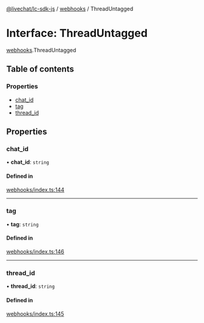 [@livechat/lc-sdk-js](../README.md) / [webhooks](../modules/webhooks.md) / ThreadUntagged

# Interface: ThreadUntagged

[webhooks](../modules/webhooks.md).ThreadUntagged

## Table of contents

### Properties

- [chat\_id](webhooks.ThreadUntagged.md#chat_id)
- [tag](webhooks.ThreadUntagged.md#tag)
- [thread\_id](webhooks.ThreadUntagged.md#thread_id)

## Properties

### chat\_id

• **chat\_id**: `string`

#### Defined in

[webhooks/index.ts:144](https://github.com/livechat/lc-sdk-js/blob/a63b0a6/src/webhooks/index.ts#L144)

___

### tag

• **tag**: `string`

#### Defined in

[webhooks/index.ts:146](https://github.com/livechat/lc-sdk-js/blob/a63b0a6/src/webhooks/index.ts#L146)

___

### thread\_id

• **thread\_id**: `string`

#### Defined in

[webhooks/index.ts:145](https://github.com/livechat/lc-sdk-js/blob/a63b0a6/src/webhooks/index.ts#L145)
